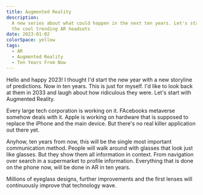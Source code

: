 ```yaml
---
title: Augmented Reality
description:
  A new series about what could happen in the next ten years. Let's start with
  the cool trending AR headsets
date: 2023-01-02
colorSpace: yellow
tags:
  - AR
  - Augmented Reality
  - Ten Years From Now
---
```


Hello and happy 2023! I thought I'd start the new year with a new storyline of
predictions. Now in ten years. This is just for myself. I'd like to look back at
them in 2033 and laugh about how ridiculous they were. Let's start with
Augmented Reality.

Every large tech corporation is working on it. FAcebooks metaverse somehow deals
with it. Apple is working on hardware that is supposed to replace the iPhone and
the main device. But there's no real killer application out there yet.

Anyhow, ten years from now, this will be the single most important communication
method. People will walk around with glasses that look just like glasses. But
they show them all information in context. From navigation over search in a
supermarket to profile information. Everything that is done on the phone now,
will be done in AR in ten years.

Millions of eyeglass designs, further improvements and the first lenses will
continuously improve that technology wave.
